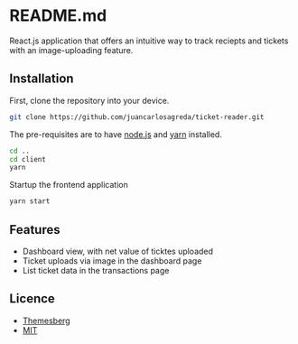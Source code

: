 # README.md

React.js application that offers an intuitive way to track reciepts and tickets with an image-uploading feature.

## Installation

First, clone the repository into your device.

```bash
git clone https://github.com/juancarlosagreda/ticket-reader.git
```

The pre-requisites are to have [node.js](https://nodejs.org/en/#home-downloadhead) and [yarn](https://classic.yarnpkg.com/en/docs/install/#mac-stable) installed. 

```bash
cd ..
cd client
yarn
```

Startup the frontend application

```bash
yarn start
```

## Features

- Dashboard view, with net value of ticktes uploaded
- Ticket uploads via image in the dashboard page
- List ticket data in the transactions page

## Licence

- [Themesberg](https://github.com/themesberg/volt-react-dashboard)
- [MIT](https://themesberg.com/licensing#mit)
